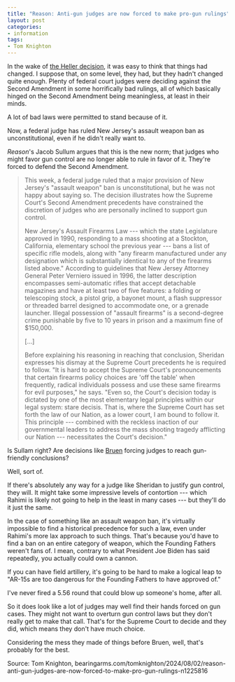 ```yaml
---
title: "Reason: Anti-gun judges are now forced to make pro-gun rulings"
layout: post
categories:
- information
tags:
- Tom Knighton
---
```


In the wake of <a href="https://www.trigger-treat.com/20080626-DC-v-Heller/index.html">the Heller decision</a>, it was easy to think that things had changed. I suppose that, on some level, they had, but they hadn't changed quite enough. Plenty of federal court judges were deciding against the Second Amendment in some horrifically bad rulings, all of which basically hinged on the Second Amendment being meaningless, at least in their minds.

A lot of bad laws were permitted to stand because of it.

Now, a federal judge has ruled New Jersey's assault weapon ban as unconstitutional, even if he didn't really want to.

*Reason*'s Jacob Sullum argues that this is the new norm; that judges who might favor gun control are no longer able to rule in favor of it. They're forced to defend the Second Amendment.

> This week, a federal judge ruled that a major provision of New Jersey's "assault weapon" ban is unconstitutional, but he was not happy about saying so. The decision illustrates how the Supreme Court's Second Amendment precedents have constrained the discretion of judges who are personally inclined to support gun control.
>
> New Jersey's Assault Firearms Law --- which the state Legislature approved in 1990, responding to a mass shooting at a Stockton, California, elementary school the previous year --- bans a list of specific rifle models, along with "any firearm manufactured under any designation which is substantially identical to any of the firearms listed above." According to guidelines that New Jersey Attorney General Peter Verniero issued in 1996, the latter description encompasses semi-automatic rifles that accept detachable magazines and have at least two of five features: a folding or telescoping stock, a pistol grip, a bayonet mount, a flash suppressor or threaded barrel designed to accommodate one, or a grenade launcher. Illegal possession of "assault firearms" is a second-degree crime punishable by five to 10 years in prison and a maximum fine of $150,000.
>
> [...]
>
> Before explaining his reasoning in reaching that conclusion, Sheridan expresses his dismay at the Supreme Court precedents he is required to follow. "It is hard to accept the Supreme Court's pronouncements that certain firearms policy choices are 'off the table' when frequently, radical individuals possess and use these same firearms for evil purposes," he says. "Even so, the Court's decision today is dictated by one of the most elementary legal principles within our legal system: stare decisis. That is, where the Supreme Court has set forth the law of our Nation, as a lower court, I am bound to follow it. This principle --- combined with the reckless inaction of our governmental leaders to address the mass shooting tragedy afflicting our Nation --- necessitates the Court's decision."

Is Sullam right? Are decisions like <a href="https://www.trigger-treat.com/20220623-nysrpa-v-bruen/index.html">Bruen</a> forcing judges to reach gun-friendly conclusions?

Well, sort of.

If there's absolutely any way for a judge like Sheridan to justify gun control, they will. It might take some impressive levels of contortion --- which Rahimi is likely not going to help in the least in many cases --- but they'll do it just the same.

In the case of something like an assault weapon ban, it's virtually impossible to find a historical precedence for such a law, even under Rahimi's more lax approach to such things. That's because you'd have to find a ban on an entire category of weapon, which the Founding Fathers weren't fans of. I mean, contrary to what President Joe Biden has said repeatedly, you actually could own a cannon.

If you can have field artillery, it's going to be hard to make a logical leap to "AR-15s are too dangerous for the Founding Fathers to have approved of."

I've never fired a 5.56 round that could blow up someone's home, after all.

So it does look like a lot of judges may well find their hands forced on gun cases. They might not want to overturn gun control laws but they don't really get to make that call. That's for the Supreme Court to decide and they did, which means they don't have much choice.

Considering the mess they made of things before Bruen, well, that's probably for the best.

Source: Tom Knighton, bearingarms.com/tomknighton/2024/08/02/reason-anti-gun-judges-are-now-forced-to-make-pro-gun-rulings-n1225816

